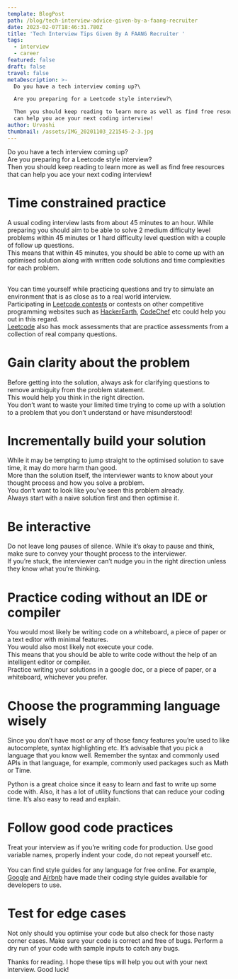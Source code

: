 ```yaml
---
template: BlogPost
path: /blog/tech-interview-advice-given-by-a-faang-recruiter
date: 2023-02-07T18:46:31.780Z
title: 'Tech Interview Tips Given By A FAANG Recruiter '
tags:
  - interview
  - career
featured: false
draft: false
travel: false
metaDescription: >-
  Do you have a tech interview coming up?\

  Are you preparing for a Leetcode style interview?\

  Then you should keep reading to learn more as well as find free resources that
  can help you ace your next coding interview!
author: Urvashi
thumbnail: /assets/IMG_20201103_221545-2-3.jpg
---
```

Do you have a tech interview coming up?\
Are you preparing for a Leetcode style interview?\
Then you should keep reading to learn more as well as find free resources that can help you ace your next coding interview!

# Time constrained practice

A usual coding interview lasts from about 45 minutes to an hour. While preparing you should aim to be able to solve 2 medium difficulty level problems within 45 minutes or 1 hard difficulty level question with a couple of follow up questions.\
This means that within 45 minutes, you should be able to come up with an optimised solution along with written code solutions and time complexities for each problem.

\
You can time yourself while practicing questions and try to simulate an environment that is as close as to a real world interview.\
Participating in [Leetcode contests](https://leetcode.com/contest/) or contests on other competitive programming websites such as [HackerEarth](https://www.hackerearth.com/), [CodeChef](https://www.codechef.com/) etc could help you out in this regard.\
[Leetcode](https://leetcode.com/assessment/) also has mock assessments that are practice assessments from a collection of real company questions.

# Gain clarity about the problem

Before getting into the solution, always ask for clarifying questions to remove ambiguity from the problem statement.\
This would help you think in the right direction.\
You don’t want to waste your limited time trying to come up with a solution to a problem that you don’t understand or have misunderstood!

# Incrementally build your solution

While it may be tempting to jump straight to the optimised solution to save time, it may do more harm than good.\
More than the solution itself, the interviewer wants to know about your thought process and how you solve a problem.\
You don’t want to look like you’ve seen this problem already.\
Always start with a naive solution first and then optimise it.

# B﻿e interactive

Do not leave long pauses of silence. While it’s okay to pause and think, make sure to convey your thought process to the interviewer.\
If you’re stuck, the interviewer can’t nudge you in the right direction unless they know what you’re thinking.

# P﻿ractice coding without an IDE or compiler

You would most likely be writing code on a whiteboard, a piece of paper or a text editor with minimal features.\
You would also most likely not execute your code.\
This means that you should be able to write code without the help of an intelligent editor or compiler.\
Practice writing your solutions in a google doc, or a piece of paper, or a whiteboard, whichever you prefer.

# C﻿hoose the programming language wisely

Since you don’t have most or any of those fancy features you’re used to like autocomplete, syntax highlighting etc. It’s advisable that you pick a language that you know well. Remember the syntax and commonly used APIs in that language, for example, commonly used packages such as Math or Time.

Python is a great choice since it easy to learn and fast to write up some code with. Also, it has a lot of utility functions that can reduce your coding time. It’s also easy to read and explain.

# F﻿ollow good code practices

Treat your interview as if you’re writing code for production. Use good variable names, properly indent your code, do not repeat yourself etc.\
\
You can find style guides for any language for free online. For example, [Google](https://google.github.io/styleguide/) and [Airbnb](https://github.com/airbnb/javascript) have made their coding style guides available for developers to use.

# T﻿est for edge cases

Not only should you optimise your code but also check for those nasty corner cases. Make sure your code is correct and free of bugs. Perform a dry run of your code with sample inputs to catch any bugs.



T﻿hanks for reading. I hope these tips will help you out with your next interview. Good luck!
